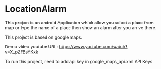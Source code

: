 # LocationAlarm
This project is an android Application which allow you select a place from map or type the name of a place then show an alarm after you arrive there.

This project is based on google maps.

Demo video youtube URL:
https://www.youtube.com/watch?v=X_pZFBsYKxk

To run this project, need to add api key in 
google_maps_api.xml
<string name="google_maps_key" templateMergeStrategy="preserve" translatable="false">API Keys</string>
